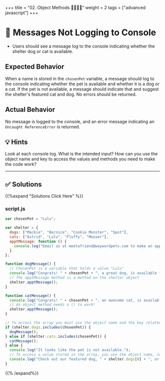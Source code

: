 +++
title = "02. Object Methods 👩‍🎓👨‍🎓"
weight = 2
tags = ["advanced javascript"] 
+++

# 🐛 Messages Not Logging to Console 

* Users should see a message log to the console indicating whether the shelter dog or cat is available.

## Expected Behavior

When a name is stored in the `chosenPet` variable, a message should log to the console indicating whether the pet is available and whether it is a dog or a cat. If the pet is not available, a message should indicate that and suggest the shelter's featured cat and dog. No errors should be returned. 

## Actual Behavior

No message is logged to the console, and an error message indicating an `Uncaught ReferenceError` is returned. 

## 💡 Hints

Look at each console log. What is the intended input? How can you use the object name and key to access the values and methods you need to make the code work?

---

## ✅ Solutions 
{{%expand "Solutions Click Here" %}}
### script.js
```js
var chosenPet = "Lulu";

var shelter = {
  dogs: ["Mackie", "Bernice", "Cookie Monster", "Spot"],
  cats: ["Astrid", "Lulu", "Fluffy", "Mouser"],
  apptMessage: function () {
    console.log("Email us at meetafriend@waywardpets.com to make an appointment to meet your new friend.");
  }
};

function dogMessage() {
  // ChosenPet is a variable that holds a value "Lulu"
  console.log("Congrats! " + chosenPet + ", a great dog, is available for adoption!");
  // The apptMessage method is a method on the shelter object
  shelter.apptMessage();
}

function catMessage() {
  console.log("Congrats! " + chosenPet + ", an awesome cat, is available for adoption!"); 
  // An object method needs a () to work! 
  shelter.apptMessage();
}

// To access the array you must use the object name and the key related to the array
if (shelter.dogs.includes(chosenPet)) {
  dogMessage();
} else if (shelter.cats.includes(chosenPet)) {
  catMessage();
} else {
  console.log("It looks like the pet is not available.");  
  // To access a value stored in the array, you use the object name, name of key and the value's index
  console.log("Check out our featured dog, " + shelter.dogs[0] + ", or our featured cat, " + shelter.cats[1]);
}
```
{{% /expand%}}




